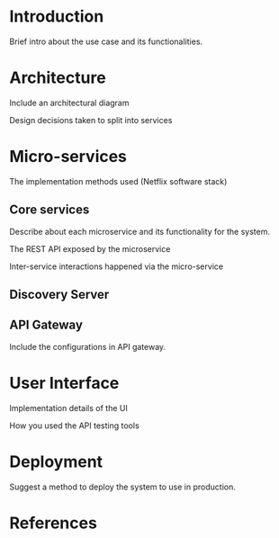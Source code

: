 # Introduction
Brief intro about the use case and its functionalities.

# Architecture
Include an architectural diagram

Design decisions taken to split into services

# Micro-services
The implementation methods used (Netflix software stack)

## Core services
Describe about each microservice and its functionality for the system.

The REST API exposed by the microservice

Inter-service interactions happened via the micro-service
## Discovery Server
## API Gateway
Include the configurations in API gateway.

# User Interface
Implementation details of the UI

How you used the API testing tools

# Deployment
Suggest a method to deploy the system to use in production.

# References
